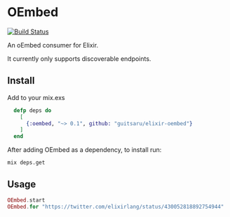 OEmbed
======
[![Build Status](https://travis-ci.org/guitsaru/elixir-oembed.png?branch=master)](https://travis-ci.org/guitsaru/elixir-oembed)

An oEmbed consumer for Elixir.

It currently only supports discoverable endpoints.

Install
-------

Add to your mix.exs

```elixir
  defp deps do
    [
      {:oembed, "~> 0.1", github: "guitsaru/elixir-oembed"}
    ]
  end
```

After adding OEmbed as a dependency, to install run:

```console
mix deps.get
```

Usage
-----

```elixir
OEmbed.start
OEmbed.for "https://twitter.com/elixirlang/status/430052818892754944"
```
